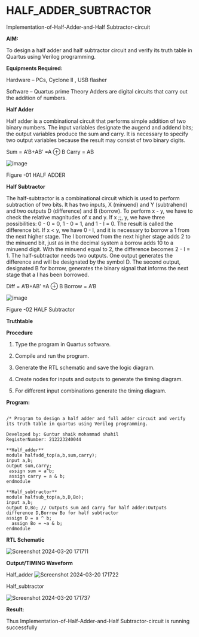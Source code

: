 # HALF_ADDER_SUBTRACTOR

Implementation-of-Half-Adder-and-Half Subtractor-circuit

**AIM:**

To design a half adder and half subtractor circuit and verify its truth table in Quartus using Verilog programming.

**Equipments Required:**

Hardware – PCs, Cyclone II , USB flasher 

Software – Quartus prime Theory Adders are digital circuits that carry out the addition of numbers.

**Half Adder**

Half adder is a combinational circuit that performs simple addition of two binary numbers. The input variables designate the augend and addend bits; the output variables produce the sum and carry. It is necessary to specify two output variables because the result may consist of two binary digits.

Sum = A’B+AB’ =A ⊕ B Carry = AB

![image](https://github.com/naavaneetha/HALF_ADDER_SUBTRACTOR/assets/154305477/bd4a0b2c-cdbc-4184-ab08-81578f121e1f)

Figure -01 HALF ADDER

**Half Subtractor**

The half-subtractor is a combinational circuit which is used to perform subtraction of two bits. It has two inputs, X (minuend) and Y (subtrahend) and two outputs D (difference) and B (borrow). To perform x - y, we have to check the relative magnitudes of x and y. If x ;;, y, we have three possibilities: 0 - 0 = 0, 1 - 0 = 1, and 1 - I = 0. The result is called the difference bit. If x < y, we have 0 - I, and it is necessary to borrow a 1 from the next higher stage. The I borrowed from the next higher stage adds 2 to the minuend bit, just as in the decimal system a borrow adds 10 to a minuend digit. With the minuend equal to 2, the difference becomes 2 - I = 1. The half-subtractor needs two outputs. One output generates the difference and will be designated by the symbol D. The second output, designated B for borrow, generates the binary signal that informs the next stage that a I has been borrowed. 

Diff = A’B+AB’ =A ⊕ B
Borrow = A’B

 ![image](https://github.com/naavaneetha/HALF_ADDER_SUBTRACTOR/assets/154305477/d76b099c-513f-4e7c-843a-e2fd028a531a)

Figure -02 HALF Subtractor

**Truthtable**

**Procedure**

1.	Type the program in Quartus software.

2.	Compile and run the program.

3.	Generate the RTL schematic and save the logic diagram.

4.	Create nodes for inputs and outputs to generate the timing diagram.

5.	For different input combinations generate the timing diagram.


**Program:**
```

/* Program to design a half adder and full adder circuit and verify its truth table in quartus using Verilog programming.

Developed by: Guntur shaik mohammad shahil
RegisterNumber: 212223240044

**Half_adder**
module halfadd_top(a,b,sum,carry);
input a,b;
output sum,carry; 
 assign sum = a^b;
 assign carry = a & b;
endmodule

**Half_subtractor**
module halfsub_top(a,b,D,Bo);
input a,b;
output D,Bo; // Outputs sum and carry for half adder:Outputs difference D,Borrow Bo for half subtractor
assign D = a ^ b;
  assign Bo = ~a & b;
endmodule
```

**RTL Schematic**


![Screenshot 2024-03-20 171711](https://github.com/keerthanaguttha/HALF_ADDER_SUBTRACTOR/assets/145742927/53910a8d-2ade-403b-8ed0-58c695491f16)




**Output/TIMING Waveform**

Half_adder
![Screenshot 2024-03-20 171722](https://github.com/keerthanaguttha/HALF_ADDER_SUBTRACTOR/assets/145742927/07dd391a-9186-4216-a15b-f2fed6c6ccf9)



Half_subtractor

![Screenshot 2024-03-20 171737](https://github.com/keerthanaguttha/HALF_ADDER_SUBTRACTOR/assets/145742927/cf31fd5b-4cfc-41a2-ba57-b7433f9c0e1d)



**Result:**

Thus Implementation-of-Half-Adder-and-Half Subtractor-circuit is running successfully
